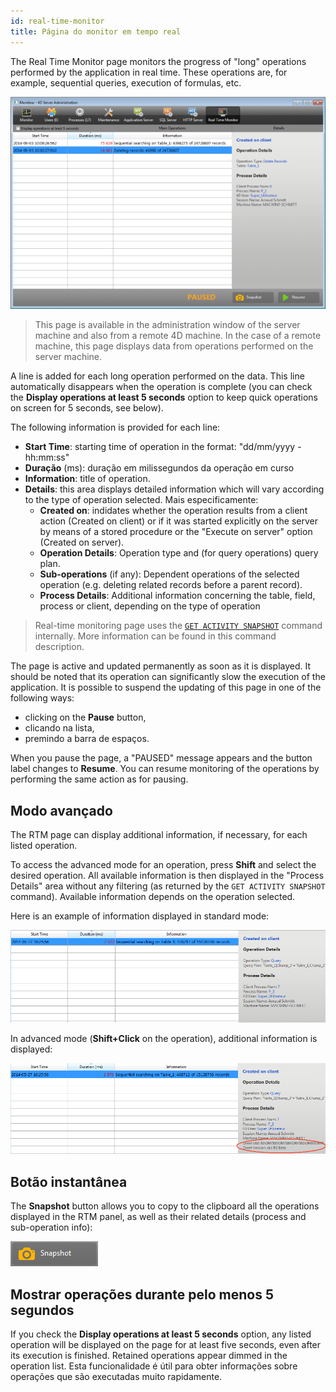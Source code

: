 ```yaml
---
id: real-time-monitor
title: Página do monitor em tempo real
---
```



The Real Time Monitor page monitors the progress of "long" operations performed by the application in real time. These operations are, for example, sequential queries, execution of formulas, etc.

![](../assets/en/Admin/server-admin-monitor-page.png)
> This page is available in the administration window of the server machine and also from a remote 4D machine. In the case of a remote machine, this page displays data from operations performed on the server machine.

A line is added for each long operation performed on the data. This line automatically disappears when the operation is complete (you can check the **Display operations at least 5 seconds** option to keep quick operations on screen for 5 seconds, see below).

The following information is provided for each line:

- **Start Time**: starting time of operation in the format: "dd/mm/yyyy - hh:mm:ss"
- **Duração** (ms): duração em milissegundos da operação em curso
- **Information**: title of operation.
- **Details**: this area displays detailed information which will vary according to the type of operation selected. Mais especificamente:
    + **Created on**: indidates whether the operation results from a client action (Created on client) or if it was started explicitly on the server by means of a stored procedure or the "Execute on server" option (Created on server).
    + **Operation Details**: Operation type and (for query operations) query plan.
    + **Sub-operations** (if any): Dependent operations of the selected operation (e.g. deleting related records before a parent record).
    + **Process Details**: Additional information concerning the table, field, process or client, depending on the type of operation

> Real-time monitoring page uses the [`GET ACTIVITY SNAPSHOT`](https://doc.4d.com/4dv19/help/command/en/page1277.html) command internally. More information can be found in this command description.

The page is active and updated permanently as soon as it is displayed. It should be noted that its operation can significantly slow the execution of the application. It is possible to suspend the updating of this page in one of the following ways:

- clicking on the **Pause** button,
- clicando na lista,
- premindo a barra de espaços.

When you pause the page, a "PAUSED" message appears and the button label changes to **Resume**. You can resume monitoring of the operations by performing the same action as for pausing.

## Modo avançado

The RTM page can display additional information, if necessary, for each listed operation.

To access the advanced mode for an operation, press **Shift** and select the desired operation. All available information is then displayed in the "Process Details" area without any filtering (as returned by the `GET ACTIVITY SNAPSHOT` command). Available information depends on the operation selected.

Here is an example of information displayed in standard mode:

![](../assets/en/Admin/server-admin-monitor-adv1.png)


In advanced mode (**Shift+Click** on the operation), additional information is displayed:

![](../assets/en/Admin/server-admin-monitor-adv2.png)

## Botão instantânea

The **Snapshot** button allows you to copy to the clipboard all the operations displayed in the RTM panel, as well as their related details (process and sub-operation info):

![](../assets/en/Admin/server-admin-monitor-snapshot.png)


## Mostrar operações durante pelo menos 5 segundos

If you check the **Display operations at least 5 seconds** option, any listed operation will be displayed on the page for at least five seconds, even after its execution is finished. Retained operations appear dimmed in the operation list. Esta funcionalidade é útil para obter informações sobre operações que são executadas muito rapidamente.
